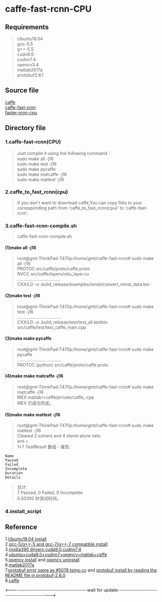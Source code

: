 caffe-fast-rcnn-CPU
=========
Requirements
---------
> Ubuntu18.04   
> gcc-5.5            
> g++-5.5  
> cudn9.0  
> cudnn7.4  
> opencv3.4   
> matlab2017a   
> protobuf2.6.1

                
Source file
---------
[caffe](https://github.com/BVLC/caffe)  
[caffe-fast-rcnn](https://github.com/rbgirshick/caffe-fast-rcnn/tree/faster-rcnn-upstream-33f2445)  
[faster-rcnn-cpu](https://github.com/neuleaf/faster-rcnn-cpu)  

Directory file
---------
### 1.caffe-fast-rcnn(CPU)    
>Just compile it using the following command：    
>sudo make all -j16     
>sudo make test -j16    
>sudo make pycaffe     
>sudo make matcaffe -j16    
>sudo make mattest -j16    
### 2.caffe_to_fast_rcnn(cpu)     
>If you don't want to download caffe,You can copy files to your corresponding path from 'caffe_to_fast_rcnn(cpu)' to 'caffe-fast-rcnn'.      
### 3.caffe-fast-rcnn-compile.sh    
>caffe-fast-rcnn-compile.sh     
     
#### (1)make all -j16      
> root@gmt-ThinkPad-T470p:/home/gmt/caffe-fast-rcnn# sudo make all -j16     
> PROTOC src/caffe/proto/caffe.proto       
> NVCC src/caffe/layers/relu_layer.cu      
> ...................................        
> CXX/LD -o .build_release/examples/mnist/convert_mnist_data.bin       

#### (2)make test -j16         
> root@gmt-ThinkPad-T470p:/home/gmt/caffe-fast-rcnn# sudo make test -j16       
> ....................................          
> CXX/LD -o .build_release/test/test_all.testbin src/caffe/test/test_caffe_main.cpp    
    
#### (3)make make pycaffe      
> root@gmt-ThinkPad-T470p:/home/gmt/caffe-fast-rcnn# sudo make pycaffe    
> ....................................         
> PROTOC (python) src/caffe/proto/caffe.proto     

#### (4)make make matcaffe -j16      
> root@gmt-ThinkPad-T470p:/home/gmt/caffe-fast-rcnn# sudo make matcaffe -j16   
> MEX matlab/+caffe/private/caffe_.cpp   
> MEX 已成功完成。

#### (5)make make mattest -j16      
> root@gmt-ThinkPad-T470p:/home/gmt/caffe-fast-rcnn# sudo make mattest -j16      
> Cleared 2 solvers and 4 stand-alone nets           
> ans =      
> 1×7 TestResult 数组 - 属性:   
 
    Name     
    Passed     
    Failed   
    Incomplete   
    Duration   
    Details   
    
> 总计:    
>    7 Passed, 0 Failed, 0 Incomplete.    
>    0.50392 秒测试时间。     
### 4.install_script
     

Reference
---------
1.[Ubuntu18.04 install](https://blog.csdn.net/zr459927180/article/details/51627910)      
2.[gcc-5/g++-5 and gcc-7/g++-7 compatible install](https://blog.csdn.net/geng333abc/article/details/80151937)        
3.[nvidia390 drivers,cuda9.0,cudnn7.4](https://zhuanlan.zhihu.com/p/36610043)       
4.[ubuntu+cuda9.0+cudnn7+opencv+matlab+caffe](https://blog.csdn.net/maqing9479/article/details/79103520)       
5.[opencv install](https://blog.csdn.net/weixin_40298200/article/details/79664225) and [opencv uninstall](https://blog.csdn.net/qq_29229045/article/details/78527391#commentBox)     
6.[matlab2017a](https://blog.csdn.net/u011713358/article/details/69659265)      
7.[protobuf error same as #5078 tsing-cv](https://github.com/BVLC/caffe/issues/5078)   and [protobuf install by reading the README file in protobuf-2.6.0](https://github.com/protocolbuffers/protobuf/releases/download/v2.6.0/protobuf-2.6.0.tar.gz)  
8.[caffe](https://blog.csdn.net/maqing9479/article/details/79103520)       

<---------------------------------------wait for update------------------------------------------->      
  
